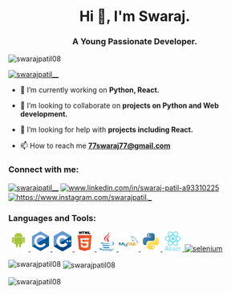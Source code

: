 <h1 align="center">Hi 👋, I'm Swaraj.</h1>
<h3 align="center">A Young Passionate Developer.</h3>

<p align="left"> <img src="https://komarev.com/ghpvc/?username=swarajpatil08&label=Profile%20views&color=0e75b6&style=flat" alt="swarajpatil08" /> </p>

<p align="left"> <a href="https://twitter.com/swarajpatil__" target="blank"><img src="https://img.shields.io/twitter/follow/swarajpatil__?logo=twitter&style=for-the-badge" alt="swarajpatil__" /></a> </p>

- 🔭 I’m currently working on **Python, React.**

- 👯 I’m looking to collaborate on **projects on Python and Web development.**

- 🤝 I’m looking for help with **projects including React.**

- 📫 How to reach me **77swaraj77@gmail.com**

<h3 align="left">Connect with me:</h3>
<p align="left">
<a href="https://twitter.com/swarajpatil__" target="blank"><img align="center" src="https://raw.githubusercontent.com/rahuldkjain/github-profile-readme-generator/master/src/images/icons/Social/twitter.svg" alt="swarajpatil__" height="30" width="40" /></a>
<a href="https://linkedin.com/in/www.linkedin.com/in/swaraj-patil-a93310225" target="blank"><img align="center" src="https://raw.githubusercontent.com/rahuldkjain/github-profile-readme-generator/master/src/images/icons/Social/linked-in-alt.svg" alt="www.linkedin.com/in/swaraj-patil-a93310225" height="30" width="40" /></a>
<a href="https://instagram.com/https://www.instagram.com/swarajpatil._" target="blank"><img align="center" src="https://raw.githubusercontent.com/rahuldkjain/github-profile-readme-generator/master/src/images/icons/Social/instagram.svg" alt="https://www.instagram.com/swarajpatil._" height="30" width="40" /></a>
</p>

<h3 align="left">Languages and Tools:</h3>
<p align="left"> <a href="https://developer.android.com" target="_blank" rel="noreferrer"> <img src="https://raw.githubusercontent.com/devicons/devicon/master/icons/android/android-original-wordmark.svg" alt="android" width="40" height="40"/> </a> <a href="https://www.cprogramming.com/" target="_blank" rel="noreferrer"> <img src="https://raw.githubusercontent.com/devicons/devicon/master/icons/c/c-original.svg" alt="c" width="40" height="40"/> </a> <a href="https://www.w3schools.com/cpp/" target="_blank" rel="noreferrer"> <img src="https://raw.githubusercontent.com/devicons/devicon/master/icons/cplusplus/cplusplus-original.svg" alt="cplusplus" width="40" height="40"/> </a> <a href="https://www.w3.org/html/" target="_blank" rel="noreferrer"> <img src="https://raw.githubusercontent.com/devicons/devicon/master/icons/html5/html5-original-wordmark.svg" alt="html5" width="40" height="40"/> </a> <a href="https://www.java.com" target="_blank" rel="noreferrer"> <img src="https://raw.githubusercontent.com/devicons/devicon/master/icons/java/java-original.svg" alt="java" width="40" height="40"/> </a> <a href="https://www.mysql.com/" target="_blank" rel="noreferrer"> <img src="https://raw.githubusercontent.com/devicons/devicon/master/icons/mysql/mysql-original-wordmark.svg" alt="mysql" width="40" height="40"/> </a> <a href="https://www.python.org" target="_blank" rel="noreferrer"> <img src="https://raw.githubusercontent.com/devicons/devicon/master/icons/python/python-original.svg" alt="python" width="40" height="40"/> </a> <a href="https://reactjs.org/" target="_blank" rel="noreferrer"> <img src="https://raw.githubusercontent.com/devicons/devicon/master/icons/react/react-original-wordmark.svg" alt="react" width="40" height="40"/> </a> <a href="https://www.selenium.dev" target="_blank" rel="noreferrer"> <img src="https://raw.githubusercontent.com/detain/svg-logos/780f25886640cef088af994181646db2f6b1a3f8/svg/selenium-logo.svg" alt="selenium" width="40" height="40"/> </a> </p>

<p><img align="left" src="https://github-readme-stats.vercel.app/api/top-langs?username=swarajpatil08&show_icons=true&locale=en&layout=compact" alt="swarajpatil08" /></p>

<p>&nbsp;<img align="center" src="https://github-readme-stats.vercel.app/api?username=swarajpatil08&show_icons=true&locale=en" alt="swarajpatil08" /></p>

<p><img align="center" src="https://github-readme-streak-stats.herokuapp.com/?user=swarajpatil08&" alt="swarajpatil08" /></p>
